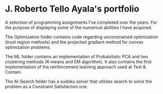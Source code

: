 # J. Roberto Tello Ayala's portfolio
A selection of programming assignments I've completed over the years. For the purpose of displaying some of the numerical abilities I have acquired.

The Optimization folder contains code regarding unconstrained optimization (trust region methods) and the projected gradient method for convex optimization problems.

The ML folder contains an implementation of Probabilistic PCA and two clustering methods (K-means and EM algorithm). It also contains the first implementation of the reinforcement learning approach used at Test & Contain.

The AI-Search folder has a sudoku solver that utilizes search to solve the problem as a Constraint Satisfaction one.
